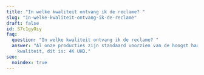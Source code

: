 ```yaml
---
title: "In welke kwaliteit ontvang ik de reclame? "
slug: "in-welke-kwaliteit-ontvang-ik-de-reclame"
draft: false
id: S7c1gyOiy
faq:
  question: "In welke kwaliteit ontvang ik de reclame? "
  answer: "Al onze producties zijn standaard voorzien van de hoogst haalbare
    kwaliteit, dit is: 4K UHD."
seo:
  noindex: true
---
```

